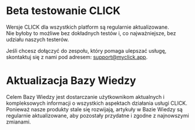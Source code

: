 # Beta testowanie CLICK

Wersje CLICK dla wszystkich platform są regularnie aktualizowane.  
Nie byłoby to możliwe bez dokładnych testów i, co najważniejsze, bez udziału naszych testerów.

Jeśli chcesz dołączyć do zespołu, który pomaga ulepszać usługę, skontaktuj się z nami pod adresem: support@myclick.app.

# Aktualizacja Bazy Wiedzy

Celem Bazy Wiedzy jest dostarczanie użytkownikom aktualnych i kompleksowych informacji o wszystkich aspektach działania usługi CLICK.  
Ponieważ nasze produkty stale się rozwijają, artykuły w Bazie Wiedzy są regularnie aktualizowane, aby pozostały przydatne i zgodne z najnowszymi zmianami.
